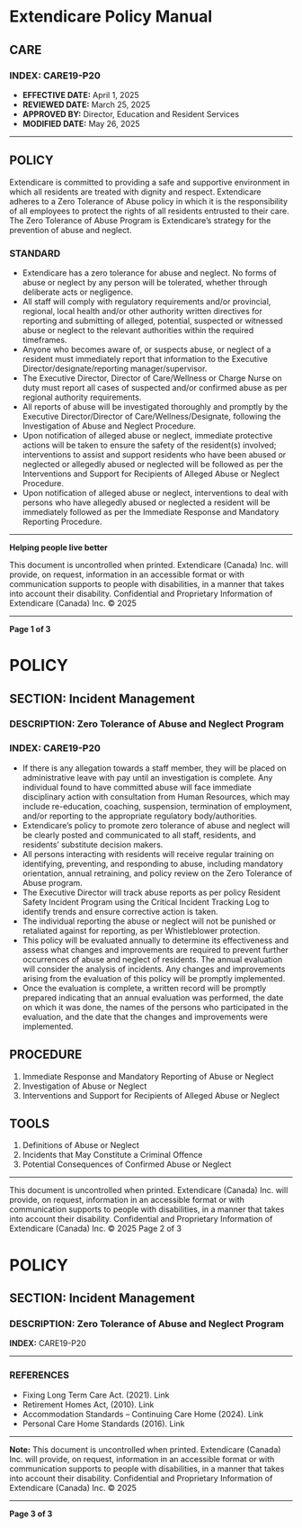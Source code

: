 # Extendicare Policy Manual

## CARE

### INDEX: CARE19-P20

- **EFFECTIVE DATE:** April 1, 2025
- **REVIEWED DATE:** March 25, 2025
- **APPROVED BY:** Director, Education and Resident Services
- **MODIFIED DATE:** May 26, 2025

----

## POLICY

Extendicare is committed to providing a safe and supportive environment in which all residents are treated with dignity and respect. Extendicare adheres to a Zero Tolerance of Abuse policy in which it is the responsibility of all employees to protect the rights of all residents entrusted to their care. The Zero Tolerance of Abuse Program is Extendicare’s strategy for the prevention of abuse and neglect.

### STANDARD

- Extendicare has a zero tolerance for abuse and neglect. No forms of abuse or neglect by any person will be tolerated, whether through deliberate acts or negligence.
- All staff will comply with regulatory requirements and/or provincial, regional, local health and/or other authority written directives for reporting and submitting of alleged, potential, suspected or witnessed abuse or neglect to the relevant authorities within the required timeframes.
- Anyone who becomes aware of, or suspects abuse, or neglect of a resident must immediately report that information to the Executive Director/designate/reporting manager/supervisor.
- The Executive Director, Director of Care/Wellness or Charge Nurse on duty must report all cases of suspected and/or confirmed abuse as per regional authority requirements.
- All reports of abuse will be investigated thoroughly and promptly by the Executive Director/Director of Care/Wellness/Designate, following the Investigation of Abuse and Neglect Procedure.
- Upon notification of alleged abuse or neglect, immediate protective actions will be taken to ensure the safety of the resident(s) involved; interventions to assist and support residents who have been abused or neglected or allegedly abused or neglected will be followed as per the Interventions and Support for Recipients of Alleged Abuse or Neglect Procedure.
- Upon notification of alleged abuse or neglect, interventions to deal with persons who have allegedly abused or neglected a resident will be immediately followed as per the Immediate Response and Mandatory Reporting Procedure.

----

**Helping people live better**

This document is uncontrolled when printed. Extendicare (Canada) Inc. will provide, on request, information in an accessible format or with communication supports to people with disabilities, in a manner that takes into account their disability. Confidential and Proprietary Information of Extendicare (Canada) Inc. © 2025

----

**Page 1 of 3**

# POLICY

## SECTION: Incident Management
### DESCRIPTION: Zero Tolerance of Abuse and Neglect Program
### INDEX: CARE19-P20

- If there is any allegation towards a staff member, they will be placed on administrative leave with pay until an investigation is complete. Any individual found to have committed abuse will face immediate disciplinary action with consultation from Human Resources, which may include re-education, coaching, suspension, termination of employment, and/or reporting to the appropriate regulatory body/authorities.
- Extendicare’s policy to promote zero tolerance of abuse and neglect will be clearly posted and communicated to all staff, residents, and residents’ substitute decision makers.
- All persons interacting with residents will receive regular training on identifying, preventing, and responding to abuse, including mandatory orientation, annual retraining, and policy review on the Zero Tolerance of Abuse program.
- The Executive Director will track abuse reports as per policy Resident Safety Incident Program using the Critical Incident Tracking Log to identify trends and ensure corrective action is taken.
- The individual reporting the abuse or neglect will not be punished or retaliated against for reporting, as per Whistleblower protection.
- This policy will be evaluated annually to determine its effectiveness and assess what changes and improvements are required to prevent further occurrences of abuse and neglect of residents. The annual evaluation will consider the analysis of incidents. Any changes and improvements arising from the evaluation of this policy will be promptly implemented.
- Once the evaluation is complete, a written record will be promptly prepared indicating that an annual evaluation was performed, the date on which it was done, the names of the persons who participated in the evaluation, and the date that the changes and improvements were implemented.

## PROCEDURE
1. Immediate Response and Mandatory Reporting of Abuse or Neglect
2. Investigation of Abuse or Neglect
3. Interventions and Support for Recipients of Alleged Abuse or Neglect

## TOOLS
1. Definitions of Abuse or Neglect
2. Incidents that May Constitute a Criminal Offence
3. Potential Consequences of Confirmed Abuse or Neglect

----

This document is uncontrolled when printed.
Extendicare (Canada) Inc. will provide, on request, information in an accessible format or with communication supports to people with disabilities, in a manner that takes into account their disability. Confidential and Proprietary Information of Extendicare (Canada) Inc. © 2025
Page 2 of 3

# POLICY

## SECTION: Incident Management
### DESCRIPTION: Zero Tolerance of Abuse and Neglect Program
**INDEX:** CARE19-P20

----

### REFERENCES
- Fixing Long Term Care Act. (2021). Link
- Retirement Homes Act, (2010). Link
- Accommodation Standards – Continuing Care Home (2024). Link
- Personal Care Home Standards (2016). Link

----

**Note:** This document is uncontrolled when printed.
Extendicare (Canada) Inc. will provide, on request, information in an accessible format or with communication supports to people with disabilities, in a manner that takes into account their disability. Confidential and Proprietary Information of Extendicare (Canada) Inc. © 2025

----

**Page 3 of 3**